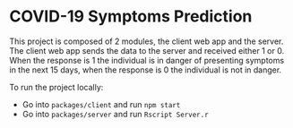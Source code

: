 # COVID-19 Symptoms Prediction 

This project is composed of 2 modules, the client web app and the server. The client web app sends the data to the server and received either 1 or 0. When the response is 1 the individual is in danger of presenting symptoms in the next 15 days, when the response is 0 the individual is not in danger.

To run the project locally:
 - Go into `packages/client` and run `npm start`
 - Go into `packages/server` and run `Rscript Server.r`